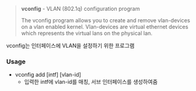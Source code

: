 > **vconfig** - VLAN (802.1q) configuration program
> 
> The vconfig program allows you to create and remove vlan-devices on a vlan enabled kernel. Vlan-devices are virtual ethernet devices which represents the virtual lans on the physical lan.

vconfig는 인터페이스에 VLAN을 설정하기 위한 프로그램

### Usage
- vconfig add \[intf\] \[vlan-id\]
    - 입력한 intf에 vlan-id를 매칭, 서브 인터페이스를 생성하여줌